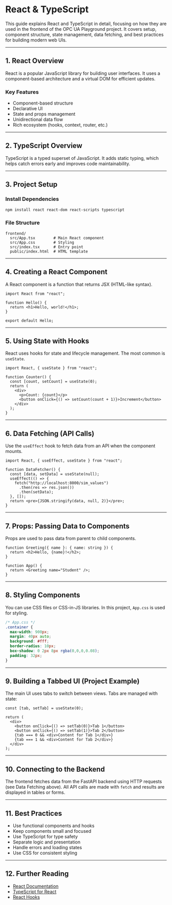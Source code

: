 # React & TypeScript

This guide explains React and TypeScript in detail, focusing on how they are used in the frontend of the OPC UA Playground project. It covers setup, component structure, state management, data fetching, and best practices for building modern web UIs.

---

## 1. React Overview

React is a popular JavaScript library for building user interfaces. It uses a component-based architecture and a virtual DOM for efficient updates.

### Key Features
- Component-based structure
- Declarative UI
- State and props management
- Unidirectional data flow
- Rich ecosystem (hooks, context, router, etc.)

---

## 2. TypeScript Overview

TypeScript is a typed superset of JavaScript. It adds static typing, which helps catch errors early and improves code maintainability.

---

## 3. Project Setup

### Install Dependencies
```bash
npm install react react-dom react-scripts typescript
```

### File Structure
```
frontend/
  src/App.tsx        # Main React component
  src/App.css        # Styling
  src/index.tsx      # Entry point
  public/index.html  # HTML template
```

---

## 4. Creating a React Component

A React component is a function that returns JSX (HTML-like syntax).

```tsx
import React from "react";

function Hello() {
  return <h1>Hello, world!</h1>;
}

export default Hello;
```

---

## 5. Using State with Hooks

React uses hooks for state and lifecycle management. The most common is `useState`.

```tsx
import React, { useState } from "react";

function Counter() {
  const [count, setCount] = useState(0);
  return (
    <div>
      <p>Count: {count}</p>
      <button onClick={() => setCount(count + 1)}>Increment</button>
    </div>
  );
}
```

---

## 6. Data Fetching (API Calls)

Use the `useEffect` hook to fetch data from an API when the component mounts.

```tsx
import React, { useEffect, useState } from "react";

function DataFetcher() {
  const [data, setData] = useState(null);
  useEffect(() => {
    fetch("http://localhost:8000/sim_values")
      .then(res => res.json())
      .then(setData);
  }, []);
  return <pre>{JSON.stringify(data, null, 2)}</pre>;
}
```

---

## 7. Props: Passing Data to Components

Props are used to pass data from parent to child components.

```tsx
function Greeting({ name }: { name: string }) {
  return <h2>Hello, {name}!</h2>;
}

function App() {
  return <Greeting name="Student" />;
}
```

---

## 8. Styling Components

You can use CSS files or CSS-in-JS libraries. In this project, `App.css` is used for styling.

```css
/* App.css */
.container {
  max-width: 900px;
  margin: 40px auto;
  background: #fff;
  border-radius: 10px;
  box-shadow: 0 2px 8px rgba(0,0,0,0.08);
  padding: 32px;
}
```

---

## 9. Building a Tabbed UI (Project Example)

The main UI uses tabs to switch between views. Tabs are managed with state:

```tsx
const [tab, setTab] = useState(0);

return (
  <div>
    <button onClick={() => setTab(0)}>Tab 1</button>
    <button onClick={() => setTab(1)}>Tab 2</button>
    {tab === 0 && <div>Content for Tab 1</div>}
    {tab === 1 && <div>Content for Tab 2</div>}
  </div>
);
```

---

## 10. Connecting to the Backend

The frontend fetches data from the FastAPI backend using HTTP requests (see Data Fetching above). All API calls are made with `fetch` and results are displayed in tables or forms.

---

## 11. Best Practices
- Use functional components and hooks
- Keep components small and focused
- Use TypeScript for type safety
- Separate logic and presentation
- Handle errors and loading states
- Use CSS for consistent styling

---

## 12. Further Reading
- [React Documentation](https://react.dev/)
- [TypeScript for React](https://react-typescript-cheatsheet.netlify.app/)
- [React Hooks](https://react.dev/reference/react/hooks)
